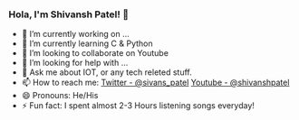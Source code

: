 ### Hola, I'm Shivansh Patel! 👋

- 🔭 I’m currently working on ...
- 🌱 I’m currently learning C & Python
- 👯 I’m looking to collaborate on Youtube
- 🤔 I’m looking for help with ...
- 💬 Ask me about IOT, or any tech releted stuff.
- 📫 How to reach me: [Twitter - @sivans_patel](https://twitter.com/sivans_patel) [Youtube - @shivanshpatel](https://www.youtube.com/c/ShivanshPatel)
- 😄 Pronouns: He/His
- ⚡ Fun fact: I spent almost 2-3 Hours listening songs everyday!
